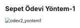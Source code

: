 ## Sepet Ödevi Yöntem-1

![odev2_yontem1](https://user-images.githubusercontent.com/66695214/203143036-61e9360f-d3e3-4a33-95b9-58c8b5673c58.gif)
